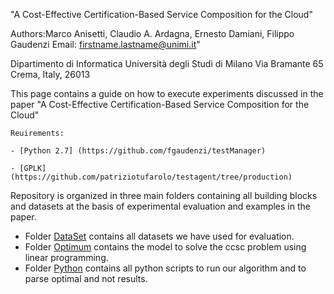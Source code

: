 "A Cost-Effective Certification-Based Service Composition for the Cloud"

Authors:Marco Anisetti, Claudio A. Ardagna, Ernesto Damiani, Filippo Gaudenzi
Email: firstname.lastname@unimi.it"

Dipartimento di Informatica Università degli Studi di Milano
Via Bramante 65
Crema, Italy, 26013  


This page contains a guide on how to execute experiments discussed in the paper  "A Cost-Effective Certification-Based Service Composition for the Cloud"

	Reuirements:
	
	- [Python 2.7] (https://github.com/fgaudenzi/testManager)

	- [GPLK]   (https://github.com/patriziotufarolo/testagent/tree/production)

	
Repository is organized in three main folders containing all building blocks and datasets at the basis of experimental evaluation and examples in the paper.

- Folder [DataSet](https://github.com/SESARLab/ccsc/tree/master/dataset) contains all datasets we have used for evaluation. 
- Folder [Optimum](https://github.com/SESARLab/ccsc/tree/master/optimum) contains the model to solve the ccsc problem using linear programming.
- Folder [Python](https://github.com/SESARLab/ccsc/tree/master/python) contains all python scripts to run our algorithm and to parse optimal and not results.
